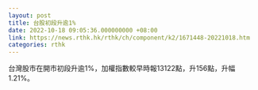 ```yaml
---
layout: post
title: 台股初段升逾1%
date: 2022-10-18 09:05:36.000000000 +08:00
link: https://news.rthk.hk/rthk/ch/component/k2/1671448-20221018.htm
categories: rthk
---
```


台灣股市在開市初段升逾1%，加權指數較早時報13122點，升156點，升幅1.21%。
